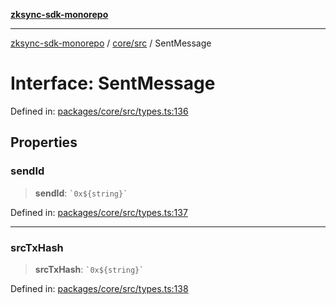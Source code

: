 [**zksync-sdk-monorepo**](../../../README.md)

***

[zksync-sdk-monorepo](../../../README.md) / [core/src](../README.md) / SentMessage

# Interface: SentMessage

Defined in: [packages/core/src/types.ts:136](https://github.com/dutterbutter/zksync-sdk/blob/128d557933eb10f01edd78c0b3392137ca480daf/packages/core/src/types.ts#L136)

## Properties

### sendId

> **sendId**: `` `0x${string}` ``

Defined in: [packages/core/src/types.ts:137](https://github.com/dutterbutter/zksync-sdk/blob/128d557933eb10f01edd78c0b3392137ca480daf/packages/core/src/types.ts#L137)

***

### srcTxHash

> **srcTxHash**: `` `0x${string}` ``

Defined in: [packages/core/src/types.ts:138](https://github.com/dutterbutter/zksync-sdk/blob/128d557933eb10f01edd78c0b3392137ca480daf/packages/core/src/types.ts#L138)
